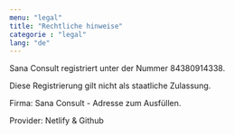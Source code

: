 ```yaml
---
menu: "legal"
title: "Rechtliche hinweise"
categorie : "legal"
lang: "de"
---
```

Sana Consult registriert unter der Nummer 84380914338. 

Diese Registrierung gilt nicht als staatliche Zulassung.

Firma: Sana Consult - Adresse zum Ausfüllen.

Provider: Netlify & Github


